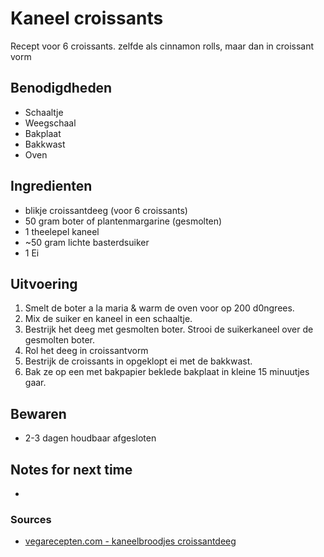 # Kaneel croissants

Recept voor 6 croissants. zelfde als cinnamon rolls, maar dan in croissant vorm

## Benodigdheden

* Schaaltje
* Weegschaal
* Bakplaat
* Bakkwast
* Oven

## Ingredienten

* blikje croissantdeeg (voor 6 croissants)
* 50 gram boter of plantenmargarine (gesmolten)
* 1 theelepel kaneel
* \~50 gram lichte basterdsuiker
* 1 Ei

## Uitvoering

1. Smelt de boter a la maria & warm de oven voor op 200 d0ngrees.
2. Mix de suiker en kaneel in een schaaltje.
3. Bestrijk het deeg met gesmolten boter. Strooi de suikerkaneel over de gesmolten boter.
4. Rol het deeg in croissantvorm
5. Bestrijk de croissants in opgeklopt ei met de bakkwast. 
6. Bak ze op een met bakpapier beklede bakplaat in kleine 15 minuutjes gaar.

## Bewaren

* 2-3 dagen houdbaar afgesloten

## Notes for next time

* 

### Sources
* [vegarecepten.com - kaneelbroodjes croissantdeeg](https://vegarecepten.com/cinnamon-rolls-recept-kaneelbroodjes-maken-met-croissantdeeg/)
